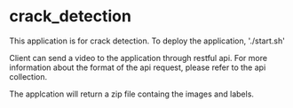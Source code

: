 # crack_detection

This application is for crack detection. 
To deploy the application, './start.sh'

Client can send a video to the application through restful api. For more information about the format of the api request, please refer to the api collection.

The applcation will return a zip file containg the images and labels.
